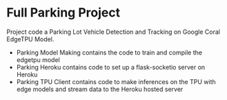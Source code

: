 # Full Parking Project
Project code a Parking Lot Vehicle Detection and Tracking on Google Coral EdgeTPU Model. 

- Parking Model Making contains the code to train and compile the edgetpu model
- Parking Heroku contains code to set up a flask-socketio server on Heroku
- Parking TPU Client contains code to make inferences on the TPU with edge models and stream data to the Heroku hosted server
